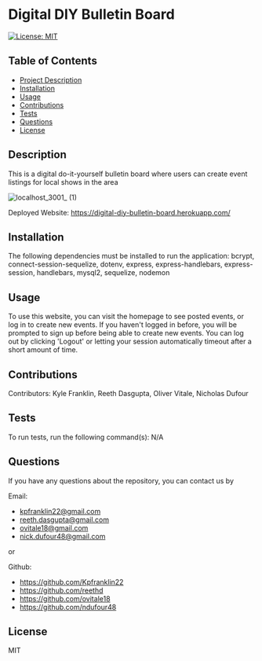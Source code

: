 # Digital DIY Bulletin Board
  [![License: MIT](https://img.shields.io/badge/License-MIT-yellow.svg)](https://opensource.org/licenses/MIT)

## Table of Contents
  - [Project Description](#description)
  - [Installation](#installation)
  - [Usage](#usage)
  - [Contributions](#contributions)
  - [Tests](#tests)
  - [Questions](#questions)
  - [License](#license)

## Description
  This is a digital do-it-yourself bulletin board where users can create event listings for local shows in the area

![localhost_3001_ (1)](https://user-images.githubusercontent.com/115495027/218912982-e6885770-c582-4597-aac6-4eedc13808a6.png)

Deployed Website: https://digital-diy-bulletin-board.herokuapp.com/

## Installation 
  The following dependencies must be installed to run the application: bcrypt, connect-session-sequelize, dotenv, express, express-handlebars, express-session, handlebars, mysql2, sequelize, nodemon

## Usage
To use this website, you can visit the homepage to see posted events, or log in to create new events. If you haven't logged in before, you will be prompted to sign up before being able to create new events. You can log out by clicking 'Logout' or letting your session automatically timeout after a short amount of time.

## Contributions
Contributors: Kyle Franklin, Reeth Dasgupta, Oliver Vitale, Nicholas Dufour

## Tests
To run tests, run the following command(s): N/A

## Questions
If you have any questions about the repository, you can contact us by


Email:
- kpfranklin22@gmail.com 
- reeth.dasgupta@gmail.com 
- ovitale18@gmail.com 
- nick.dufour48@gmail.com

or 

Github: 
- https://github.com/Kpfranklin22 
- https://github.com/reethd 
- https://github.com/ovitale18 
- https://github.com/ndufour48


## License
MIT
